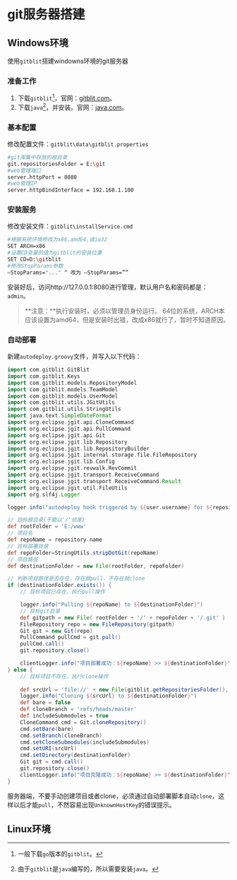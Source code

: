 # git服务器搭建



## Windows环境
使用`gitblit`搭建windowns环境的git服务器

### 准备工作
1. 下载`gitblit`[^1]，官网：[gitblit.com](http://gitblit.com/)。
2. 下载`java`[^2]，并安装。官网：[java.com](https://www.java.com)。

### 基本配置
修改配置文件：`gitblit\data\gitblit.properties`
```bash
#git库集中存放的根目录
git.repositoriesFolder = E:\git
#web管理端口
server.httpPort = 8080
#web管理IP
server.httpBindInterface = 192.168.1.100
```

### 安装服务
修改安装文件：`gitblit\installService.cmd`
```bash
#根据系统环境修改为x86,amd64,或ia32
SET ARCH=x86
#设置CD变量的值为gitblit的安装位置
SET CD=D:\gitblit
#修改StopParams参数
–StopParams="..." ^ 改为 –StopParams=””
```
安装好后，访问http://127.0.0.1:8080进行管理，默认用户名和密码都是：`admin`。
> **注意：**执行安装时，必须以管理员身份运行。
> 64位的系统，ARCH本应该设置为amd64，但是安装时出错，改成x86就行了，暂时不知道原因。

### 自动部署

新建`autodeploy.groovy`文件，并写入以下代码：
```groovy
import com.gitblit.GitBlit
import com.gitblit.Keys
import com.gitblit.models.RepositoryModel
import com.gitblit.models.TeamModel
import com.gitblit.models.UserModel
import com.gitblit.utils.JGitUtils
import com.gitblit.utils.StringUtils
import java.text.SimpleDateFormat
import org.eclipse.jgit.api.CloneCommand
import org.eclipse.jgit.api.PullCommand
import org.eclipse.jgit.api.Git
import org.eclipse.jgit.lib.Repository
import org.eclipse.jgit.lib.RepositoryBuilder
import org.eclipse.jgit.internal.storage.file.FileRepository
import org.eclipse.jgit.lib.Config
import org.eclipse.jgit.revwalk.RevCommit
import org.eclipse.jgit.transport.ReceiveCommand
import org.eclipse.jgit.transport.ReceiveCommand.Result
import org.eclipse.jgit.util.FileUtils
import org.slf4j.Logger

logger.info("autodeploy hook triggered by ${user.username} for ${repository.name}")

// 目标根目录(不能以'/'结尾)
def rootFolder = 'E:/www'
// 项目名
def repoName = repository.name
// 目标部署目录
def repoFolder=StringUtils.stripDotGit(repoName)
// 项目路径
def destinationFolder = new File(rootFolder, repoFolder)

// 判断项目路径是否存在，存在就pull，不存在就clone
if (destinationFolder.exists()) {
	// 目标项目已存在，执行pull操作

	logger.info("Pulling ${repoName} to ${destinationFolder}")
	// 目标git目录
	def gitpath = new File( rootFolder + '/' + repoFolder + '/.git' )
    FileRepository repo = new FileRepository(gitpath)
    Git git = new Git(repo)
    PullCommand pullCmd = git.pull()
    pullCmd.call()
    git.repository.close()

    clientLogger.info("项目部署成功：${repoName} >> ${destinationFolder}")
} else {
	// 目标项目不存在，执行clone操作
	
	def srcUrl = 'file://' + new File(gitblit.getRepositoriesFolder(), repoName).absolutePath
	logger.info("Cloning ${srcUrl} to ${destinationFolder}")
	def bare = false
	def cloneBranch = 'refs/heads/master'
	def includeSubmodules = true
	CloneCommand cmd = Git.cloneRepository()
	cmd.setBare(bare)
	cmd.setBranch(cloneBranch)
	cmd.setCloneSubmodules(includeSubmodules)
	cmd.setURI(srcUrl)
	cmd.setDirectory(destinationFolder)
	Git git = cmd.call()
	git.repository.close()
	clientLogger.info("项目克隆成功：${repoName} >> ${destinationFolder}")
}
```

服务器端，不要手动创建项目或者clone，必须通过自动部署脚本自动`clone`，这样以后才能`pull`，不然容易出现`UnknownHostKey`的错误提示。

## Linux环境

[^1]: 一般下载`go`版本的`gitblit`。

[^2]: 由于`gitblit`是`java`编写的，所以需要安装`java`。

